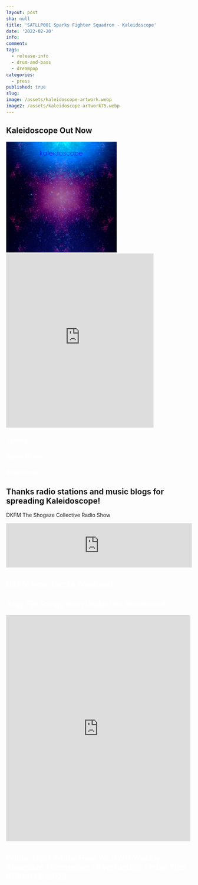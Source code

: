 ```yaml
---
layout: post
sha: null
title: 'SATLLP001 Sparks Fighter Squadron - Kaleidoscope'
date: '2022-02-20'
info: 
comment: 
tags:
  - release-info
  - drum-and-bass
  - dreampop
categories:
  - press
published: true
slug: 
image: /assets/kaleidoscope-artwork.webp
image2: /assets/kaleidoscope-artwork75.webp
---
```



## Kaleidoscope Out Now

<div class="release1"><a href="https://sparkdnb.bandcamp.com/album/kaleidoscope"><img class="Artworks"
     src="/assets/kaleidoscope-artwork.webp"
     alt="KALEIDOSCOPE"></a><iframe loading="lazy" style="border: 1em; width: 400px; height: 472px;" src="https://bandcamp.com/EmbeddedPlayer/album=2093992949/size=large/bgcol=333333/linkcol=0f91ff/artwork=small/transparent=true/" seamless><a href="https://sparkdnb.bandcamp.com/album/kaleidoscope">Kaleidoscope by SFSQ</a></iframe></div>

<h3><a href="https://open.spotify.com/embed/album/1Grz6s7cNfv7jHo9nvQGbM" target="_blank" style="text-decoration: none; color:#FFFF!important; opacity: 1;">Spotify</a></h3>
  
  
<h3><a href="https://music.apple.com/us/album/kaleidoscope/1607771272" target="_blank" style="text-decoration: none; color:#FFFF!important; opacity: 1;">Apple Music</a></h3>
  
  
<h3><a href="https://sparkdnb.bandcamp.com/album/kaleidoscope" target="_blank" style="text-decoration: none; color:#FFFF!important; opacity: 1;">Bandcamp</a></h3>

  
  

## Thanks radio stations and music blogs for spreading Kaleidoscope!  
DKFM The Shogaze Collective Radio Show  
<iframe loading="lazy" width="100%" height="120" src="https://www.mixcloud.com/widget/iframe/?hide_cover=1&feed=%2Ftheshoegazecollective%2Fthe-shoegaze-collective-radio-show-on-dkfm-tsc-show-cci-201-2822%2F" frameborder="0" ></iframe>
  

<h2><a href="https://decayfm.com/new-tracks-weekend/new-tracks-weekend-february-11-13-2022/" target="_blank" style="text-decoration: none; color:#FFFF!important; opacity: 1;">DKFM New Tracks Weekend</a></h2>
  

<h2><a href="https://www.facebook.com/SongsFromUnderTheFloorboard/?__cft__[0]=AZXfIF9FMDXpj6p1Zdc2WmkFKhD0N65Jr9D5DVh162x3dpX-4hu09S9kVYXTl8w_JKTutvRIzvFGRPYW9fnZVr9ccAjn4NiW2PH_81s1TXme_j-8RVq9qt9qWGaBgvtt9rF4-gnJpJRLosBM06BGH6jtxnHPya1F53NrLKieYgosQ_Ga7EpbjjDBZlzfrhwD03IjFe8z72qJNqUkuTJkVgRDtHRkNyZbvny0IhXi1Z0pUA&__tn__=-UC%2CP-y-R" target="_blank" style="text-decoration: none; color:#FFFF!important; opacity: 1;">Xray.FM Songs from Under the Floorboard</a></h2>
<iframe loading="lazy" src="https://www.facebook.com/plugins/post.php?href=https%3A%2F%2Fwww.facebook.com%2FSparkDNB%2Fposts%2Fpfbid024Yum9GzRwbQHRyMRnv4CbvjagxZSs7yREKqFFaJ7mWBeRtq5JiQ1B82iarsPhukol&show_text=true&width=500" width="500" height="613" style="border:none;overflow:hidden" scrolling="no" frameborder="0" allowfullscreen="true" allow="autoplay; clipboard-write; encrypted-media; picture-in-picture; web-share"></iframe>
  

<h2><a href="https://www.whitelight-whiteheat.com/wl-wh-weekly-shoegaze-dreampop-psychedelic-indie-tips-07-22/?fbclid=IwAR1tvnBBpIjD2iNrF2e4qjQPYsa7JGY_fqjDH3u2LhRFuJvpImhaK4OuMXQ" target="_blank" style="text-decoration: none; color:#FFFF!important; opacity: 1;">White-Light White-Heat WL//WH Weekly Shoegaze / Dreampop / Psychedelic / Indie Tips #15th/FEB/2022</a></h2>
